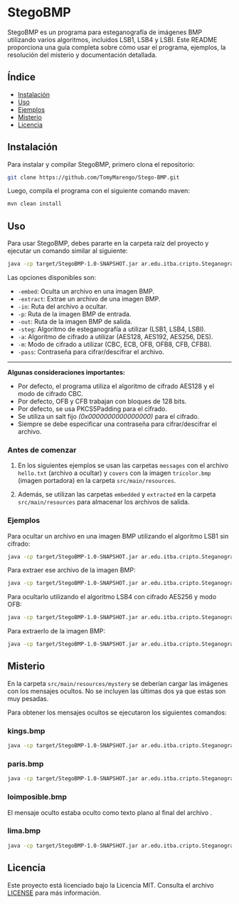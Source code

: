 # StegoBMP

StegoBMP es un programa para esteganografía de imágenes BMP utilizando varios algoritmos, incluidos LSB1, LSB4 y LSBI.
Este README proporciona una guía completa sobre cómo usar el programa, ejemplos, la resolución del misterio y documentación detallada.

## Índice

- [Instalación](#instalación)
- [Uso](#uso)
- [Ejemplos](#ejemplos)
- [Misterio](#misterio)
- [Licencia](#licencia)

## Instalación

Para instalar y compilar StegoBMP, primero clona el repositorio:

```bash
git clone https://github.com/TomyMarengo/Stego-BMP.git
```

Luego, compila el programa con el siguiente comando maven:

```bash
mvn clean install
```

## Uso

Para usar StegoBMP, debes pararte en la carpeta raíz del proyecto y ejecutar un comando similar al siguiente:

```bash
java -cp target/StegoBMP-1.0-SNAPSHOT.jar ar.edu.itba.cripto.Steganography #[opciones]
```

Las opciones disponibles son:

- `-embed`: Oculta un archivo en una imagen BMP.
- `-extract`: Extrae un archivo de una imagen BMP.
- `-in`: Ruta del archivo a ocultar.
- `-p`: Ruta de la imagen BMP de entrada.
- `-out`: Ruta de la imagen BMP de salida.
- `-steg`: Algoritmo de esteganografía a utilizar (LSB1, LSB4, LSBI).
- `-a`: Algoritmo de cifrado a utilizar (AES128, AES192, AES256, DES).
- `-m`: Modo de cifrado a utilizar (CBC, ECB, OFB, OFB8, CFB, CFB8).
- `-pass`: Contraseña para cifrar/descifrar el archivo.
---

**Algunas consideraciones importantes:**
* Por defecto, el programa utiliza el algoritmo de cifrado AES128 y el modo de cifrado CBC.
* Por defecto, OFB y CFB trabajan con bloques de 128 bits.
* Por defecto, se usa PKCS5Padding para el cifrado.
* Se utiliza un salt fijo _(0x0000000000000000)_ para el cifrado.
* Siempre se debe especificar una contraseña para cifrar/descifrar el archivo.

### Antes de comenzar
1. En los siguientes ejemplos se usan las carpetas `messages` con el archivo `hello.txt` (archivo a ocultar) y `covers` con la imagen `tricolor.bmp` (imagen portadora) en la carpeta `src/main/resources`.

2. Además, se utilizan las carpetas `embedded` y `extracted` en la carpeta `src/main/resources` para almacenar los archivos de salida.

### Ejemplos

Para ocultar un archivo en una imagen BMP utilizando el algoritmo LSB1 sin cifrado:

```bash
java -cp target/StegoBMP-1.0-SNAPSHOT.jar ar.edu.itba.cripto.Steganography -embed -in ./src/main/resources/messages/hello.txt -p ./src/main/resources/covers/tricolor.bmp -out ./src/main/resources/embedded/imagen_con_texto.bmp -steg LSB1
```

Para extraer ese archivo de la imagen BMP:

```bash
java -cp target/StegoBMP-1.0-SNAPSHOT.jar ar.edu.itba.cripto.Steganography -extract -p ./src/main/resources/embedded/imagen_con_texto.bmp -out ./src/main/resources/extracted/mensaje_extraido -steg LSB1
```

Para ocultarlo utilizando el algoritmo LSB4 con cifrado AES256 y modo OFB:

```bash
java -cp target/StegoBMP-1.0-SNAPSHOT.jar ar.edu.itba.cripto.Steganography -embed -in ./src/main/resources/messages/hello.txt -p ./src/main/resources/covers/tricolor.bmp -out ./src/main/resources/embedded/imagen_con_texto_cifrado.bmp -steg LSB4 -a aes256 -m ofb -pass secreto
```

Para extraerlo de la imagen BMP:

```bash
java -cp target/StegoBMP-1.0-SNAPSHOT.jar ar.edu.itba.cripto.Steganography -extract -p ./src/main/resources/embedded/imagen_con_texto_cifrado.bmp -out ./src/main/resources/extracted/mensaje_descifrado_extraido -steg LSB4 -a aes256 -m ofb -pass secreto
```

## Misterio

En la carpeta `src/main/resources/mystery` se deberían cargar las imágenes con los mensajes ocultos.
No se incluyen las últimas dos ya que estas son muy pesadas.

Para obtener los mensajes ocultos se ejecutaron los siguientes comandos:

### kings.bmp
```bash
java -cp target/StegoBMP-1.0-SNAPSHOT.jar ar.edu.itba.cripto.Steganography -extract -p ./src/main/resources/mystery/kings.bmp -out ./src/main/resources/extracted/ -steg LSB1
```

### paris.bmp

```bash
java -cp target/StegoBMP-1.0-SNAPSHOT.jar ar.edu.itba.cripto.Steganography -extract -p ./src/main/resources/mystery/paris.bmp -out ./src/main/resources/extracted/ -steg LSBI
```

### loimposible.bmp

El mensaje oculto estaba oculto como texto plano al final del archivo .

### lima.bmp

```bash
java -cp target/StegoBMP-1.0-SNAPSHOT.jar ar.edu.itba.cripto.Steganography -extract -p ./src/main/resources/mystery/lima.bmp -out ./src/main/resources/extracted/ -steg LSB4 -a AES128 -m cbc -pass sorpresa
```

## Licencia

Este proyecto está licenciado bajo la Licencia MIT. Consulta el archivo [LICENSE](LICENSE) para más información.
